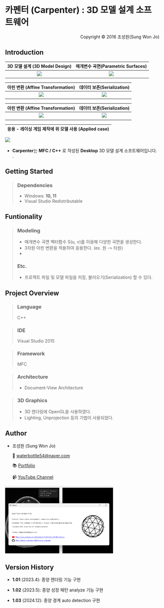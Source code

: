 # 카펜터 (Carpenter) : 3D 모델 설계 소프트웨어
<p align="right">Copyright © 2016 조성원(Sung Won Jo)</p>

 ## Introduction
 
 3D 모델 설계 (3D Model Design) | 매개변수 곡면(Parametric Surfaces)
:-----------------------------:|:------------------------:
![](https://github.com/waterbottle54/capenters-mfc/blob/main/screenshots/car.png) | ![](https://github.com/waterbottle54/capenters-mfc/blob/main/screenshots/dialog.png)

 아핀 변환 (Affine Transformation) | 데이터 보존(Serialization)
:-----------------------------:|:------------------------:
![](https://github.com/waterbottle54/capenters-mfc/blob/main/screenshots/transformation.png) | ![](https://github.com/waterbottle54/tumor_simulator/blob/main/screenshots/serialization.png)

 아핀 변환 (Affine Transformation) | 데이터 보존(Serialization)
:-----------------------------:|:------------------------:
![](https://github.com/waterbottle54/capenters-mfc/blob/main/screenshots/transformation.png) | ![](https://github.com/waterbottle54/tumor_simulator/blob/main/screenshots/serialization.png)

 응용 - 레이싱 게임 제작에 위 모델 사용 (Applied case) |
:-----------------------------:|
![](https://github.com/waterbottle54/tumor_simulator/blob/main/screenshots/dashboard.png)

 * **Carpenter**는 **MFC / C++** 로 작성된 **Desktop** 3D 모델 설계 소프트웨어입니다.<br>.

 ## Getting Started
> ### Dependencies
> * Windows: **10, 11**
> * Visual Studio Redistributable

 ## Funtionality
> ### Modeling
> * 매개변수 곡면 벡터함수 S(u, v)를 이용해 다양한 곡면을 생성한다.
> * 3차원 아핀 변환을 적용하여 응용한다. (ex. 원 -> 타원)
> * 
> ### Etc.
> * 프로젝트 파일 및 모델 파일을 저장, 불러오기(Serialization) 할 수 있다.

 ## Project Overview
> ### Language
> C++

> ### IDE
> Visual Studio 2015

> ### Framework
> MFC
 
> ### Architecture
> * Document-View Architecture
 
> ### 3D Graphics
> * 3D 렌더링에 OpenGL을 사용하였다.
> * Lighting, Unprojection 등의 기법이 사용되었다.

 ## Author
 * 조성원 (Sung Won Jo)
 
     📧 waterbottle54@naver.com
   
     📚 [Portfolio](https://www.devsungwonjo.pe.kr/)
   
     📹 [YouTube Channel](https://github.com/waterbottle54)
   
 <img src="https://github.com/waterbottle54/tumor_simulator/blob/main/screenshots/demo-about.png" alt="My Image" width="70%">

 ## Version History
 * **1.01** (2023.4): 종양 렌더링 기능 구현
   
 * **1.02** (2023.5): 종양 성장 패턴 analyze 기능 구현

 * **1.03** (2024.12): 종양 경계 auto detection 구현



